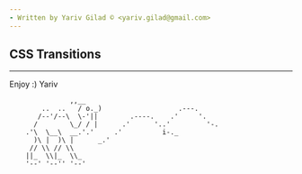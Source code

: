 ```yaml
---
- Written by Yariv Gilad © <yariv.gilad@gmail.com>
---
```


## CSS Transitions

---

Enjoy :)
Yariv

                   ,,__
            ..  ..   / o._)                   .---.
           /--'/--\  \-'||        .----.    .'     '.
          /        \_/ / |      .'      '..'         '-.
        .'\  \__\  __.'.'     .'          i-._
          )\ |  )\ |      _.'
         // \\ // \\
        ||_  \\|_  \\_
        '--' '--'' '--'
